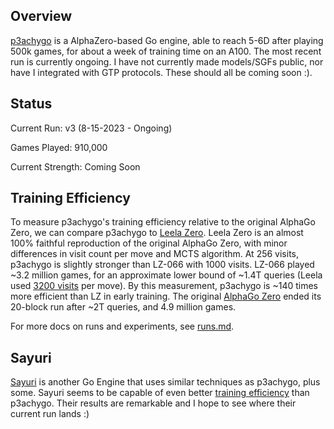 ---
---

## Overview

[p3achygo](https://github.com/p3achyjr/p3achygo) is a AlphaZero-based Go engine, able to reach 5-6D after playing 500k games, for about a week of training time on an A100. The most recent run is currently ongoing. I have not currently made models/SGFs public, nor have I integrated with GTP protocols. These should all be coming soon :).

## Status

Current Run: v3 (8-15-2023 - Ongoing)

Games Played: 910,000

Current Strength: Coming Soon

## Training Efficiency

To measure p3achygo's training efficiency relative to the original AlphaGo Zero, we can compare p3achygo to [Leela Zero](https://zero.sjeng.org/). Leela Zero is an almost 100% faithful reproduction of the original AlphaGo Zero, with minor differences in visit count per move and MCTS algorithm. At 256 visits, p3achygo is slightly stronger than LZ-066 with 1000 visits. LZ-066 played ~3.2 million games, for an approximate lower bound of ~1.4T queries (Leela used [3200 visits](https://github.com/leela-zero/leela-zero/issues/1416) per move). By this measurement, p3achygo is ~140 times more efficient than LZ in early training. The original [AlphaGo Zero](https://www.nature.com/articles/nature24270.epdf?author_access_token=VJXbVjaSHxFoctQQ4p2k4tRgN0jAjWel9jnR3ZoTv0PVW4gB86EEpGqTRDtpIz-2rmo8-KG06gqVobU5NSCFeHILHcVFUeMsbvwS-lxjqQGg98faovwjxeTUgZAUMnRQ) ended its 20-block run after ~2T queries, and 4.9 million games.

For more docs on runs and experiments, see [runs.md](https://github.com/p3achyjr/p3achygo/blob/main/notes/runs.md).

## Sayuri

[Sayuri](https://github.com/CGLemon/Sayuri) is another Go Engine that uses similar techniques as p3achygo, plus some. Sayuri seems to be capable of even better [training efficiency](https://hackmd.io/@yrHb-fKBRoyrKDEKdPSDWg/ByM5hKPh2?utm_source=preview-mode&utm_medium=rec#Main-Run-2023-8-11) than p3achygo. Their results are remarkable and I hope to see where their current run lands :)
